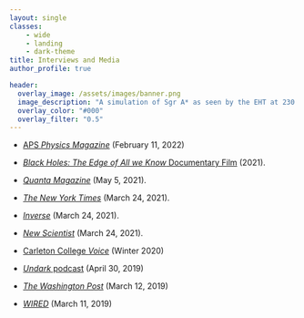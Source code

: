 ```yaml
---
layout: single
classes:
    - wide
    - landing
    - dark-theme
title: Interviews and Media
author_profile: true

header:
  overlay_image: /assets/images/banner.png
  image_description: "A simulation of Sgr A* as seen by the EHT at 230 GHz" 
  overlay_color: "#000"
  overlay_filter: "0.5"
---
```

* [APS _Physics Magazine_](https://physics.aps.org/articles/v15/22) (February 11, 2022)

* [_Black Holes: The Edge of All we Know_ Documentary Film](https://www.blackholefilm.com) (2021).

* [_Quanta Magazine_](https://www.quantamagazine.org/physicists-identify-the-engine-powering-black-hole-energy-beams-20210520/) (May 5, 2021).

* [_The New York Times_](https://www.nytimes.com/2021/03/24/science/astronomy-messier-87-black-hole.html) (March 24, 2021).

* [_Inverse_](https://www.inverse.com/science/new-images-of-black-hole-m87) (March 24, 2021).

* [_New Scientist_](https://newscientist.com/article/2272226-new-picture-of-famous-black-hole-reveals-its-swirling-magnetic-field/) (March 24, 2021). 

* [Carleton College _Voice_](https://www.carleton.edu/voice/stories/seeing-black/) (Winter 2020)

* [_Undark_ podcast](https://undark.org/2019/04/30/podcast-38-mosquito-music-chimpanzee-poaching-black-hole) (April 30, 2019)

* [_The Washington Post_](https://www.washingtonpost.com/nation/2019/04/12/trolls-hijacked-scientists-image-attack-katie-bouman-they-picked-wrong-astrophysicist) (March 12, 2019)

* [_WIRED_](https://www.wired.com/video/watch/what-the-black-hole-picture-means-for-researchers) (March 11, 2019)

